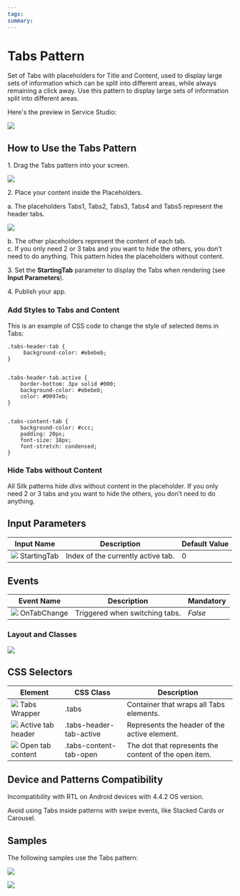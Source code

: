 ```yaml
---
tags: 
summary: 
---
```


# Tabs Pattern

Set of Tabs with placeholders for Title and Content, used to display large sets of information which can be split into different areas, while always remaining a click away. Use this pattern to display large sets of information split into different areas.

Here's the preview in Service Studio:

![](images/Tabs_preview_studio.png)

## How to Use the Tabs Pattern

1\. Drag the Tabs pattern into your screen.

![](images/Tabs_pattern.png)

2\. Place your content inside the Placeholders.

a. The placeholders Tabs1, Tabs2, Tabs3, Tabs4 and Tabs5 represent the header tabs.

![](images/Tabs_placeholders.png)

b. The other placeholders represent the content of each tab.  
c. If you only need 2 or 3 tabs and you want to hide the others, you don’t need to do anything. This pattern hides the placeholders without content.

3\. Set the **StartingTab** parameter to display the Tabs when rendering (see **Input Parameters**).

4\. Publish your app.

### Add Styles to Tabs and Content

This is an example of CSS code to change the style of selected items in Tabs:

    
    
    .tabs-header-tab {
         background-color: #ebebeb;
    }
    
    
    .tabs-header-tab.active {
        border-bottom: 3px solid #000;
        background-color: #ebebeb;
        color: #0097eb;
    }
    
    
    .tabs-content-tab {
        background-color: #ccc;
        padding: 20px;
        font-size: 18px;
        font-stretch: condensed;
    }

### Hide Tabs without Content

All Silk patterns hide _divs_ without content in the placeholder. If you only need 2 or 3 tabs and you want to hide the others, you don’t need to do anything.

## Input Parameters

**Input Name** |  **Description** |  **Default Value**  
---|---|---  
![](images/input.png) StartingTab  |  Index of the currently active tab.  |  0  
  
## Events

**Event Name** |  **Description** |  **Mandatory**  
---|---|---  
![](images/Event.png) OnTabChange  |  Triggered when switching tabs.  |  _False_  
  
### Layout and Classes

![](images/Tabs_layout.png)

## CSS Selectors

**Element** |  **CSS Class** |  **Description**  
---|---|---  
![](images/css_selector.png) Tabs Wrapper  |  .tabs  |  Container that wraps all Tabs elements.  
![](images/css_selector.png) Active tab header  |  .tabs-header-tab-active  |  Represents the header of the active element.  
![](images/css_selector.png) Open tab content  |  .tabs-content-tab-open  |  The dot that represents the content of the open item.  
  
## Device and Patterns Compatibility

Incompatibility with RTL on Android devices with 4.4.2 OS version.

Avoid using Tabs inside patterns with swipe events, like Stacked Cards or Carousel.

## Samples

The following samples use the Tabs pattern:

![](images/Tabs-sample-1.PNG)

![](images/Tabs-sample-2.PNG)
